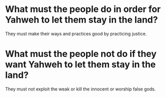 # What must the people do in order for Yahweh to let them stay in the land?

They must make their ways and practices good by practicing justice.

# What must the people not do if they want Yahweh to let them stay in the land?

They must not exploit the weak or kill the innocent or worship false gods.
